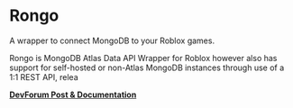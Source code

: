 # Rongo
A wrapper to connect MongoDB to your Roblox games.

Rongo is MongoDB Atlas Data API Wrapper for Roblox however also has support for self-hosted or non-Atlas MongoDB instances through use of a 1:1 REST API, relea

[**DevForum Post & Documentation**](https://devforum.roblox.com/t/rongo/1755615)
